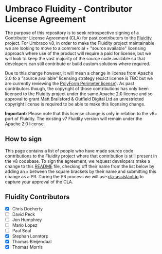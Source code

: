 # Umbraco Fluidity - Contributor License Agreement

The purpose of this repository is to seek retrospective signing of a Contributor License Agreement (CLA) for past contributors to the [Fluidity](https://github.com/mattbrailsford/umbraco-fluidity) project. For Umbraco v8, in order to make the Fluidity project maintainable we are looking to move to a commercial + "source available" licensing approach where use of the product will require a paid for license, but we will look to keep the vast majority of the source code available so that developers can still contribute or build custom solutions where required.

Due to this change however, it will mean a change in license from Apache 2.0 to a "source available" licensing strategy (exact license is TBC but we are currently reviewing the [PolyForm Perimeter license](https://polyformproject.org/licenses/perimeter/1.0.0/)). As past contributors though, the copyright of those contributions has only been licensed to the Fluidity project under the same Apache 2.0 license and so approval to grant Matt Brailsford & Outfield Digital Ltd an unrestricted copyright license is required to be able to make this licensing change.

**Important:** Please note that this license change is only in relation to the v8+ port of Fluidity. The existing v7 Fluidity version will remain under the Apache 2.0 license.

## How to sign

This page contains a list of people who have made source code contributions to the Fluidity project where that contribution is still present in the v8 codebase. To sign the agreement, we request developers make a change to this [README](README.md) file, checking off their name from the list below by adding an `x` between the square brackets by their name and submitting this change as a PR. During the PR process we will use [cla-assistant.io](https://cla-assistant.io/) to capture your approval of the CLA. 

## Fluidity Contributors
- [x] Chris Docherty
- [ ] David Peck
- [ ] Jon Humphrey
- [ ] Mario Lopez
- [ ] Paul Seal
- [x] Stephan Lonntorp
- [x] Thomas Bleijendaal
- [x] Thomas Morris
